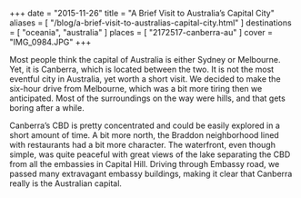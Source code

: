 +++
date    = "2015-11-26"
title   = "A Brief Visit to Australia’s Capital City"
aliases = [ "/blog/a-brief-visit-to-australias-capital-city.html" ]
destinations = [ "oceania", "australia" ]
places  = [ "2172517-canberra-au" ]
cover   = "IMG_0984.JPG"
+++

Most people think the capital of Australia is either Sydney or Melbourne. Yet, it is Canberra, which is located between the two. It is not the most eventful city in Australia, yet worth a short visit. We decided to make the six-hour drive from Melbourne, which was a bit more tiring then we anticipated. Most of the surroundings on the way were hills, and that gets boring after a while.

<!--more-->
Canberra’s CBD is pretty concentrated and could be easily explored in a short amount of time. A bit more north, the Braddon neighborhood lined with restaurants had a bit more character. The waterfront, even though simple, was quite peaceful with great views of the lake separating the CBD from all the embassies in Capital Hill. Driving through Embassy road, we passed many extravagant embassy buildings, making it clear that Canberra really is the Australian capital.